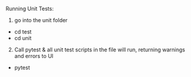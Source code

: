 Running Unit Tests:

1. go into the unit folder 
  - cd test
  - cd unit
2. Call pytest & all unit test scripts in the file will run, returning warnings and errors to UI
  - pytest
